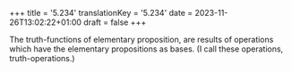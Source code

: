 +++
title = '5.234'
translationKey = '5.234'
date = 2023-11-26T13:02:22+01:00
draft = false
+++

The truth-functions of elementary proposition, are results of operations which have the elementary propositions as bases. (I call these operations, truth-operations.)
